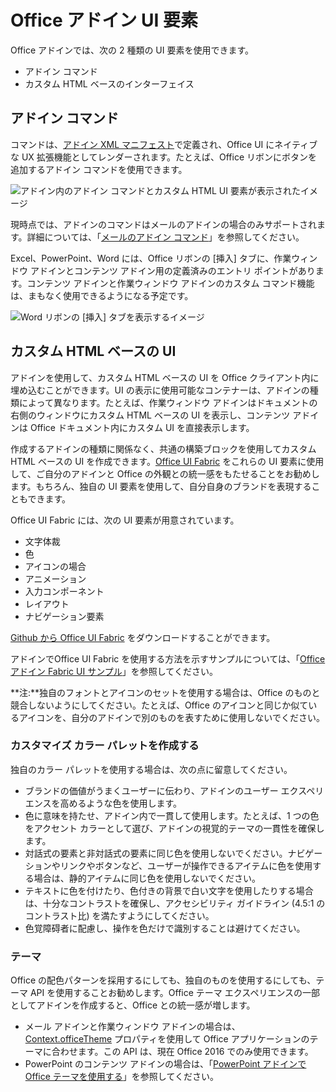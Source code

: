 # <a name="office-add-in-ui-elements"></a>Office アドイン UI 要素

Office アドインでは、次の 2 種類の UI 要素を使用できます。 

- アドイン コマンド 
- カスタム HTML ベースのインターフェイス

## <a name="add-in-commands"></a>アドイン コマンド
コマンドは、[アドイン XML マニフェスト](../../../docs/develop/define-add-in-commands.md)で定義され、Office UI にネイティブな UX 拡張機能としてレンダーされます。たとえば、Office リボンにボタンを追加するアドイン コマンドを使用できます。 

![アドイン内のアドイン コマンドとカスタム HTML UI 要素が表示されたイメージ](../../../images/layouts_addInCommands_v0.03.png)

現時点では、アドインのコマンドはメールのアドインの場合のみサポートされます。詳細については、「[メールのアドイン コマンド](../../outlook/add-in-commands-for-outlook.md)」を参照してください。 

Excel、PowerPoint、Word には、Office リボンの [挿入] タブに、作業ウィンドウ アドインとコンテンツ アドイン用の定義済みのエントリ ポイントがあります。コンテンツ アドインと作業ウィンドウ アドインのカスタム コマンド機能は、まもなく使用できるようになる予定です。 

![Word リボンの [挿入] タブを表示するイメージ](../../../images/Word-insert-tab.png)

## <a name="custom-html-based-ui"></a>カスタム HTML ベースの UI
アドインを使用して、カスタム HTML ベースの UI を Office クライアント内に埋め込むことができます。UI の表示に使用可能なコンテナーは、アドインの種類によって異なります。たとえば、作業ウィンドウ アドインはドキュメントの右側のウィンドウにカスタム HTML ベースの UI を表示し、コンテンツ アドインは Office ドキュメント内にカスタム UI を直接表示します。

作成するアドインの種類に関係なく、共通の構築ブロックを使用してカスタム HTML ベースの UI を作成できます。[Office UI Fabric](https://github.com/OfficeDev/Office-UI-Fabric) をこれらの UI 要素に使用して、ご自分のアドインと Office の外観との統一感をもたせることをお勧めします。もちろん、独自の UI 要素を使用して、自分自身のブランドを表現することもできます。

Office UI Fabric には、次の UI 要素が用意されています。

- 文字体裁
- 色
- アイコンの場合
- アニメーション
- 入力コンポーネント
- レイアウト
- ナビゲーション要素

[Github から Office UI Fabric](https://github.com/OfficeDev/Office-UI-Fabric) をダウンロードすることができます。

アドインでOffice UI Fabric を使用する方法を示すサンプルについては、「[Office アドイン Fabric UI サンプル](https://github.com/OfficeDev/Office-Add-in-Fabric-UI-Sample)」を参照してください。

**注:**独自のフォントとアイコンのセットを使用する場合は、Office のものと競合しないようにしてください。たとえば、Office のアイコンと同じか似ているアイコンを、自分のアドインで別のものを表すために使用しないでください。 

### <a name="creating-a-customized-color-palette"></a>カスタマイズ カラー パレットを作成する
独自のカラー パレットを使用する場合は、次の点に留意してください。 
 
- ブランドの価値がうまくユーザーに伝わり、アドインのユーザー エクスペリエンスを高めるような色を使用します。
- 色に意味を持たせ、アドイン内で一貫して使用します。たとえば、1 つの色をアクセント カラーとして選び、アドインの視覚的テーマの一貫性を確保します。
- 対話式の要素と非対話式の要素に同じ色を使用しないでください。ナビゲーションやリンクやボタンなど、ユーザーが操作できるアイテムに色を使用する場合は、静的アイテムに同じ色を使用しないでください。
- テキストに色を付けたり、色付きの背景で白い文字を使用したりする場合は、十分なコントラストを確保し、アクセシビリティ ガイドライン (4.5:1 のコントラスト比) を満たすようにしてください。
- 色覚障碍者に配慮し、操作を色だけで識別することは避けてください。

### <a name="theming"></a>テーマ 
Office の配色パターンを採用するにしても、独自のものを使用するにしても、テーマ API を使用することお勧めします。Office テーマ エクスペリエンスの一部としてアドインを作成すると、Office との統一感が増します。


- メール アドインと作業ウィンドウ アドインの場合は、[Context.officeTheme](../../../reference/shared/office.context.officetheme.md) プロパティを使用して Office アプリケーションのテーマに合わせます。この API は、現在 Office 2016 でのみ使用できます。  
- PowerPoint のコンテンツ アドインの場合は、「[PowerPoint アドインで Office テーマを使用する](../../powerpoint/use-document-themes-in-your-powerpoint-add-ins.md)」を参照してください。

<!-- Link to theming API docs and Humberto's seed sample. Add screenshot of themed add-in. -->



